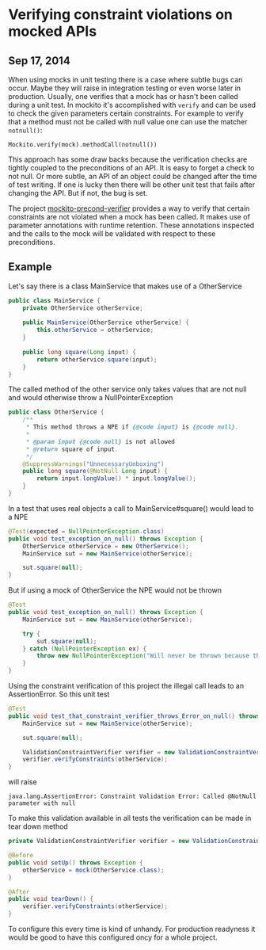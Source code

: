 # Verifying constraint violations on mocked APIs
## Sep 17, 2014

When using mocks in unit testing there is a case where subtle bugs can occur. Maybe they will raise in integration 
testing or even worse later in production. Usually, one verifies that a mock has or hasn't been called during a unit
test. In mockito it's accomplished with ```verify``` and can be used to check the given parameters certain constraints.
For example to verify that a method must not be called with null value one can use the matcher ```notnull()```:

    Mockito.verify(mock).methodCall(notnull())
    
This approach has some draw backs because the verification checks are tightly coupled to the preconditions of an API. It
is easy to forget a check to not null. Or more subtle, an API of an object could be changed after the time of test
writing. If one is lucky then there will be other unit test that fails after changing the API. But if not, the bug is
set.
 
The project [mockito-precond-verifier](https://github.com/Stefku/mockito-precond-verifier) provides a way to verify that 
certain constraints are not violated when a mock has been called. It makes
use of parameter annotations with runtime retention. These annotations inspected and the calls to the mock will be
validated with respect to these preconditions.
 
Example
-------

Let's say there is a class MainService that makes use of a OtherService

```java
public class MainService {
    private OtherService otherService;
    
    public MainService(OtherService otherService) {
        this.otherService = otherService;
    }
    
    public long square(Long input) {
        return otherService.square(input);
    }
}
```
     
The called method of the other service only takes values that are not null and would otherwise throw a 
NullPointerException

```java
public class OtherService {
    /**
     * This method throws a NPE if {@code input} is {@code null}.
     *
     * @param input {@code null} is not allowed
     * @return square of input.
     */
    @SuppressWarnings("UnnecessaryUnboxing")
    public long square(@NotNull Long input) {
        return input.longValue() * input.longValue();
    }
}
```
    
In a test that uses real objects a call to MainService#square() would lead to a NPE

```java
@Test(expected = NullPointerException.class)
public void test_exception_on_null() throws Exception {
    OtherService otherService = new OtherService();
    MainService sut = new MainService(otherService);

    sut.square(null);
}
```
    
But if using a mock of OtherService the NPE would not be thrown

```java
@Test
public void test_exception_on_null() throws Exception {
    MainService sut = new MainService(otherService);

    try {
        sut.square(null);
    } catch (NullPointerException ex) {
        throw new NullPointerException("Will never be thrown because the mock is not aware of precondition @NotNull");
    }
}
```
    
Using the constraint verification of this project the illegal call leads to an AssertionError. So this unit test

```java
@Test
public void test_that_constraint_verifier_throws_Error_on_null() throws Exception {
    MainService sut = new MainService(otherService);

    sut.square(null);

    ValidationConstraintVerifier verifier = new ValidationConstraintVerifier();
    verifier.verifyConstraints(otherService);
}
```

will raise

    java.lang.AssertionError: Constraint Validation Error: Called @NotNull parameter with null
    
To make this validation available in all tests the verification can be made in tear down method

```java
private ValidationConstraintVerifier verifier = new ValidationConstraintVerifier();

@Before
public void setUp() throws Exception {
    otherService = mock(OtherService.class);
}

@After
public void tearDown() {
    verifier.verifyConstraints(otherService);
}
```

To configure this every time is kind of unhandy. For production readyness it would be good to have this configured 
oncy for a whole project.